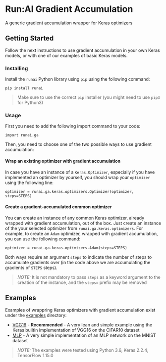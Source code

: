 # Run:AI Gradient Accumulation

A generic gradient accumulation wrapper for Keras optimizers

## Getting Started

Follow the next instructions to use gradient accumulation in your own Keras models, or with one of our examples of basic Keras models.

### Installing

Install the `runai` Python library using `pip` using the following command:

```
pip install runai
```

> Make sure to use the correct `pip` installer (you might need to use `pip3` for Python3)

### Usage

First you need to add the following import command to your code:

```
import runai.ga
```

Then, you need to choose one of the two possible ways to use gradient accumulation:

#### Wrap an existing optimizer with gradient accumulation

In case you have an instance of a `Keras.Optimizer`, especially if you have implemented an optimizer by yourself, you should wrap your `optimizer` using the following line:

```
optimizer = runai.ga.keras.optimizers.Optimizer(optimizer, steps=STEPS)
```

#### Create a gradient-accumulated common optimizer

You can create an instance of any common Keras optimizer, already wrapped with gradient accumulation, out of the box. Just create an instance of the your selected optimizer from `runai.ga.keras.optimizers`. For example, to create an `Adam` optimizer, wrapped with gradient accumulation, you can use the following command:

```
optimizer = runai.ga.keras.optimizers.Adam(steps=STEPS)
```

Both ways require an argument `steps` to indicate the number of steps to accumulate gradients over (in the code above we are accumulating the gradients of `STEPS` steps).

> *NOTE:* It is not mandatory to pass `steps` as a keyword argument to the creation of the instance, and the `steps=` prefix may be removed

## Examples

Examples of wrappring Keras optimizers with gradient accumulation exist under the [examples](../../examples/ga/keras) directory:

* [VGG16](../../examples/ga/keras/vgg16.py) - **Recommended** - A very lean and simple example using the Keras builtin implementation of VGG16 on the CIFAR10 dataset
* [MLP](../../examples/ga/keras/mlp.py) - A very simple implementation of an MLP network on the MNIST dataset

> *NOTE:* The examples were tested using Python 3.6, Keras 2.2.4, TensorFlow 1.15.0
